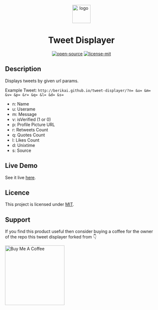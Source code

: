 <p align="center">
  <a href="https://shashiirk.github.io/fake-tweet-generator">
    <img alt="logo" src="assets/logo.svg" width="60" />
  </a>
</p>
<h1 align="center">
  Tweet Displayer
</h1>

<p align="center"><a href="https://en.wikipedia.org/wiki/Open_source"><img alt="open-source" src="https://img.shields.io/badge/OPEN-SOURCE-C13D3B?style=for-the-badge&labelColor=EA4761"></a> <a href="https://choosealicense.com/licenses/mit"><img alt="license-mit" src="https://img.shields.io/badge/LICENSE-MIT-D15E28?style=for-the-badge&labelColor=E36D26">
</a></p>

## Description

Displays tweets by given url params.

Example Tweet: `http://berikai.github.io/tweet-displayer/?n= &u= &m= &v= &p= &r= &q= &l= &d= &s=`
 - n: Name
 - u: Userame
 - m: Message
 - v: isVerified (1 or 0)
 - p: Profile Picture URL
 - r: Retweets Count
 - q: Quotes Count
 - l: Likes Count
 - d: Unixtime
 - s: Source

## Live Demo

See it live [here](https://berikai.github.io/tweet-displayer).

## Licence

This project is licensed under [MIT](LICENSE).

## Support

If you find this product useful then consider buying a coffee for the owner of the repo this tweet displayer forked from 👇

<p><a href="https://www.buymeacoffee.com/shashiirk" target="_blank"><img src="https://cdn.buymeacoffee.com/buttons/v2/default-yellow.png" alt="Buy Me A Coffee" width="196" /></a></p>
